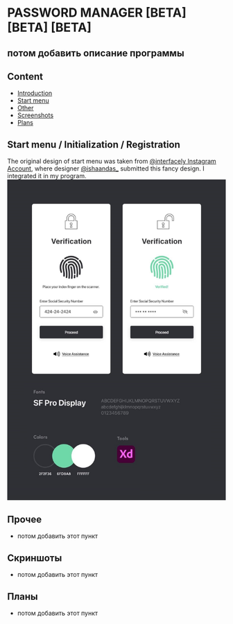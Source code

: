 # PASSWORD MANAGER [BETA] [BETA] [BETA] 
## потом добавить описание программы
## Content
- [Introduction](https://github.com/Chursinov/Password_Manager#password-manager)
- [Start menu](https://github.com/Chursinov/Password_Manager#start-menu--initialization--registration)
- [Other](https://github.com/Chursinov/Password_Manager#прочее)
- [Screenshots](https://github.com/Chursinov/Password_Manager#скриншоты)
- [Plans](https://github.com/Chursinov/Password_Manager#планы)

## Start menu / Initialization / Registration
The original design of start menu was taken from [@interfacely Instagram Account](https://www.instagram.com/p/CKB5w7AANh2/?utm_source=ig_web_button_share_sheet),
where designer [@ishaandas_](https://www.instagram.com/ishaandas_/) submitted this fancy design.
I integrated it in my program.
![example](https://github.com/Chursinov/Password_Manager/blob/master/example.jpg)

## Прочее
- потом добавить этот пункт

## Скриншоты
- потом добавить этот пункт

## Планы
- потом добавить этот пункт
